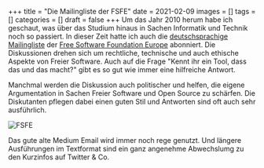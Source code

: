 +++
title = "Die Mailingliste der FSFE"
date = 2021-02-09
images = []
tags = []
categories = []
draft = false
+++
Um das Jahr 2010 herum habe ich geschaut, was über das Studium hinaus in Sachen Informatik und Technik noch so passiert. In dieser Zeit hatte ich auch die [deutschsprachige Mailingliste]((https://lists.fsfe.org/mailman/listinfo/fsfe-de)) der
[Free Software Foundation Europe](https://fsfe.org/) abonniert. Die Diskussionen drehen sich um rechtliche, technische und auch ethische Aspekte von Freier Software. Auch auf die Frage "Kennt ihr ein Tool, dass das und das macht?" gibt es so gut wie immer eine hilfreiche Antwort.

Manchmal werden die Diskussion auch politischer und helfen, die eigene Argumentation in Sachen Freier Software und Open Source zu schärfen. Die Diskutanten pflegen dabei einen guten Stil und Antworten sind oft auch sehr ausführlich.

![FSFE](/fsfe.png)

Das gute alte Medium Email wird immer noch rege genutzt. Und längere Ausführungen im Textformat sind ein ganz angenehme Abwechslumg zu den Kurzinfos auf Twitter & Co.
